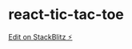 # react-tic-tac-toe

[Edit on StackBlitz ⚡️](https://stackblitz.com/edit/stackblitz-starters-71sfug)